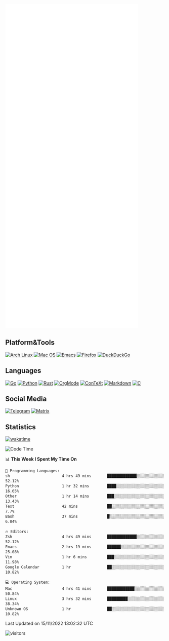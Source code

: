 ![Metrics](https://github.com/SteamedFish/SteamedFish/blob/master/github-metrics.svg)

## Platform&Tools

[![Arch Linux](https://img.shields.io/badge/ArchLinux-1793D1?logo=arch-linux&logoColor=fff&style=flat-square)](https://archlinux.org/)
[![Mac OS](https://img.shields.io/badge/MacOS-000000?style=flat-square&logo=macos&logoColor=F0F0F0)](https://www.apple.com/macos/)
[![Emacs](https://img.shields.io/badge/Emacs-%237F5AB6.svg?&style=flat-square&logo=gnu-emacs&logoColor=white)](https://www.gnu.org/software/emacs/)
[![Firefox](https://img.shields.io/badge/Firefox-FF7139?style=flat-square&logo=Firefox-Browser&logoColor=white)](https://firefox.com/)
[![DuckDuckGo](https://img.shields.io/badge/DuckDuckGo-DE5833?style=flat-square&logo=DuckDuckGo&logoColor=white)](https://duckduckgo.com/)

## Languages

[![Go](https://img.shields.io/badge/Golang-%2300ADD8.svg?style=flat-square&logo=go&logoColor=white)](https://golang.org/)
[![Python](https://img.shields.io/badge/Python-3670A0?style=flat-square&logo=python&logoColor=ffdd54)](https://www.python.org/)
[![Rust](https://img.shields.io/badge/Rust-%23000000.svg?style=flat-square&logo=rust&logoColor=white)](https://www.rust-lang.org/)
[![OrgMode](https://img.shields.io/badge/OrgMode-%23000000.svg?style=flat-square&logo=org&logoColor=white)](https://orgmode.org/)
[![ConTeXt](https://img.shields.io/badge/ConTeXt-%23008080.svg?style=flat-square&logo=latex&logoColor=white)](https://contextgarden.net/)
[![Markdown](https://img.shields.io/badge/MarkDown-%23000000.svg?style=flat-square&logo=markdown&logoColor=white)](https://daringfireball.net/projects/markdown/)
[![C](https://img.shields.io/badge/C-%2300599C.svg?style=flat-square&logo=c&logoColor=white)](https://www.iso.org/standard/74528.html)

## Social Media
[![Telegram](https://img.shields.io/badge/SteamedFish-2CA5E0?style=social&logo=telegram&logoColor=white)](https://t.me/SteamedFish)
[![Matrix](https://img.shields.io/badge/SteamedFish-2CA5E0?style=social&logo=matrix&logoColor=black)](https://matrix.to/#/@i:steamedfish.org)

## Statistics
[![wakatime](https://wakatime.com/badge/user/168280d6-fcf2-4b4f-ad3a-dc4612f35b38.svg)](https://wakatime.com/@168280d6-fcf2-4b4f-ad3a-dc4612f35b38)

<!--START_SECTION:waka-->
![Code Time](http://img.shields.io/badge/Code%20Time-2%2C132%20hrs%2017%20mins-blue)

📊 **This Week I Spent My Time On** 

```text
💬 Programming Languages: 
sh                       4 hrs 49 mins       █████████████░░░░░░░░░░░░   52.12% 
Python                   1 hr 32 mins        ████░░░░░░░░░░░░░░░░░░░░░   16.65% 
Other                    1 hr 14 mins        ███░░░░░░░░░░░░░░░░░░░░░░   13.43% 
Text                     42 mins             ██░░░░░░░░░░░░░░░░░░░░░░░   7.7% 
Bash                     37 mins             █░░░░░░░░░░░░░░░░░░░░░░░░   6.84%

🔥 Editors: 
Zsh                      4 hrs 49 mins       █████████████░░░░░░░░░░░░   52.12% 
Emacs                    2 hrs 19 mins       ██████░░░░░░░░░░░░░░░░░░░   25.08% 
Vim                      1 hr 6 mins         ███░░░░░░░░░░░░░░░░░░░░░░   11.98% 
Google Calendar          1 hr                ██░░░░░░░░░░░░░░░░░░░░░░░   10.82%

💻 Operating System: 
Mac                      4 hrs 41 mins       ████████████░░░░░░░░░░░░░   50.84% 
Linux                    3 hrs 32 mins       █████████░░░░░░░░░░░░░░░░   38.34% 
Unknown OS               1 hr                ██░░░░░░░░░░░░░░░░░░░░░░░   10.82%

```


 Last Updated on 15/11/2022 13:02:32 UTC
<!--END_SECTION:waka-->

![visitors](https://visitor-badge.laobi.icu/badge?page_id=SteamedFish.SteamedFish)
